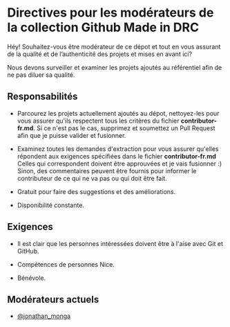 # Directives pour les modérateurs de la collection Github Made in DRC

Héy! Souhaitez-vous être modérateur de ce dépot et tout en vous assurant de la qualité et de l’authenticité des projets et mises en avant ici?

Nous devons surveiller et examiner les projets ajoutés au référentiel afin de ne pas diluer sa qualité.

## Responsabilités

* Parcourez les projets actuellement ajoutés au dépot, nettoyez-les pour vous assurer qu'ils respectent tous les critères du fichier **contributor-fr.md**. Si ce n'est pas le cas, supprimez et soumettez un Pull Request afin que je puisse valider et fusionner.

* Examinez toutes les demandes d'extraction pour vous assurer qu'elles répondent aux exigences spécifiées dans le fichier **contributor-fr.md** Celles qui correspondent doivent être approuvées et je vais fusionner :) Sinon, des commentaires peuvent être fournis pour informer le contributeur de ce qui ne va pas ou qui doit être fait.

* Gratuit pour faire des suggestions et des améliorations.

* Disponibilité constante.

## Exigences

* Il est clair que les personnes intéressées doivent être à l'aise avec Git et GitHub.

* Compétences de personnes Nice.

* Bénévole.

## Modérateurs actuels

* [@jonathan_monga](https://twitter.com/jonathan_monga)

